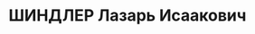 ---
title: ШИНДЛЕР Лазарь Исаакович
description: р. 1908, м. Смоленськ, єврей, з міщан, чл. ВКП(б), освіта початкова,
  голова Жовтневої районної ради ТСОАВІАХ ІМу, м. Дніпропетровськ. 14.01.1938 звинувачений
  у належності до к/рев. організації, розстріляний 15.01.1938 р. Реабілітований 29.08.1957
  р.
---